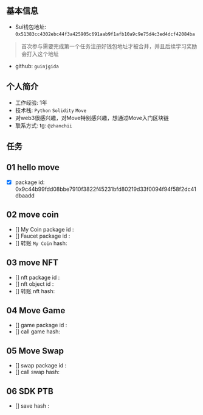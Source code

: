 ## 基本信息
- Sui钱包地址: `0x51383cc4302ebc44f3a425905c691aab9f1afb10a9c9e75d4c3ed4dcf42084ba`
> 首次参与需要完成第一个任务注册好钱包地址才被合并，并且后续学习奖励会打入这个地址
- github: `guinjgida`

## 个人简介
- 工作经验: 1年
- 技术栈: `Python` `Solidity` `Move`
- 对web3很感兴趣，对Move特别感兴趣，想通过Move入门区块链
- 联系方式: tg: `@zhanchii` 

## 任务

##   01 hello move  
- [x] package id: 0x9c44b99fdd08bbe7910f3822f45231bfd80219d33f0094f94f58f2dc41dbaadd

##   02 move coin
- [] My Coin package id : 
- [] Faucet package id : 
- [] 转账 `My Coin` hash:

##   03 move NFT
- [] nft package id :
- [] nft object id : 
- [] 转账 nft  hash:

##   04 Move Game
- [] game package id :
- [] call game hash:

##   05 Move Swap
- [] swap package id :
- [] call swap hash:

##   06 SDK PTB
- [] save hash :

